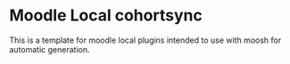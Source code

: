 Moodle Local cohortsync
===================

This is a template for moodle local plugins
intended to use with moosh for automatic
generation.
